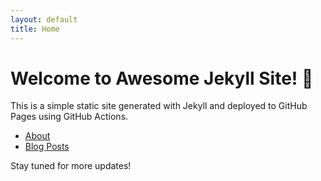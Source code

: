 ```yaml
---
layout: default
title: Home
---
```


# Welcome to Awesome Jekyll Site! 🚀

This is a simple static site generated with Jekyll and deployed to GitHub Pages using GitHub Actions.

- [About](about.html)
- [Blog Posts](./_posts)

Stay tuned for more updates!
